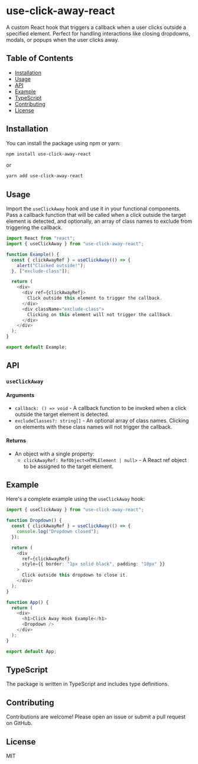 # use-click-away-react

A custom React hook that triggers a callback when a user clicks outside a specified element. Perfect for handling interactions like closing dropdowns, modals, or popups when the user clicks away.

## Table of Contents

- [Installation](#installation)
- [Usage](#usage)
- [API](#api)
- [Example](#example)
- [TypeScript](#typescript)
- [Contributing](#contributing)
- [License](#license)

## Installation

You can install the package using npm or yarn:

```bash
npm install use-click-away-react
```

or

```bash
yarn add use-click-away-react
```

## Usage

Import the `useClickAway` hook and use it in your functional components. Pass a callback function that will be called when a click outside the target element is detected, and optionally, an array of class names to exclude from triggering the callback.

```typescript
import React from "react";
import { useClickAway } from "use-click-away-react";

function Example() {
  const { clickAwayRef } = useClickAway(() => {
    alert("Clicked outside!");
  }, ["exclude-class"]);

  return (
    <div>
      <div ref={clickAwayRef}>
        Click outside this element to trigger the callback.
      </div>
      <div className="exclude-class">
        Clicking on this element will not trigger the callback.
      </div>
    </div>
  );
}

export default Example;
```

## API

### `useClickAway`

#### Arguments

- `callback: () => void` - A callback function to be invoked when a click outside the target element is detected.
- `excludeClasses?: string[]` - An optional array of class names. Clicking on elements with these class names will not trigger the callback.

#### Returns

- An object with a single property:
  - `clickAwayRef: RefObject<HTMLElement | null>` - A React ref object to be assigned to the target element.

## Example

Here's a complete example using the `useClickAway` hook:

```typescript
import { useClickAway } from "use-click-away-react";

function Dropdown() {
  const { clickAwayRef } = useClickAway(() => {
    console.log("Dropdown closed");
  });

  return (
    <div
      ref={clickAwayRef}
      style={{ border: "1px solid black", padding: "10px" }}
    >
      Click outside this dropdown to close it.
    </div>
  );
}

function App() {
  return (
    <div>
      <h1>Click Away Hook Example</h1>
      <Dropdown />
    </div>
  );
}

export default App;
```

## TypeScript

The package is written in TypeScript and includes type definitions.

## Contributing

Contributions are welcome! Please open an issue or submit a pull request on GitHub.

## License

MIT
